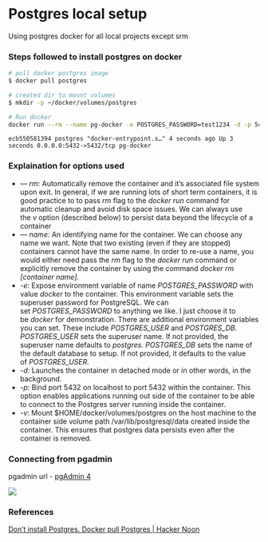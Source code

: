 # Postgres local setup

Using postgres docker for all local projects except srm

### Steps followed to install postgres on docker

```bash
# pull docker postgres image
$ docker pull postgres

# created dir to mount volumes
$ mkdir -p ~/docker/volumes/postgres

# Run docker
docker run --rm --name pg-docker -e POSTGRES_PASSWORD=test1234 -d -p 5432:5432 -v $HOME/docker/volumes/postgres:/var/lib/postgresql/data postgres
```

```
ecb550581394 postgres "docker-entrypoint.s…" 4 seconds ago Up 3 seconds 0.0.0.0:5432->5432/tcp pg-docker
```

### Explaination for options used

- *— rm*: Automatically remove the container and it’s associated file system upon exit. In general, if we are running lots of short term containers, it is good practice to to pass *rm* flag to the *docker run* command for automatic cleanup and avoid disk space issues. We can always use the *v* option (described below) to persist data beyond the lifecycle of a container
- *— name:* An identifying name for the container. We can choose any name we want. Note that two existing (even if they are stopped) containers cannot have the same name. In order to re-use a name, you would either need pass the *rm* flag to the *docker run* command or explicitly remove the container by using the command *docker rm [container name].*
- *-e:* Expose environment variable of name *POSTGRES_PASSWORD* with value *docker* to the container. This environment variable sets the superuser password for PostgreSQL. We can set *POSTGRES_PASSWORD* to anything we like. I just choose it to be *docker* for demonstration. There are additional environment variables you can set. These include *POSTGRES_USER* and *POSTGRES_DB. POSTGRES_USER* sets the superuser name. If not provided, the superuser name defaults to *postgres.* *POSTGRES_DB* sets the name of the default database to setup. If not provided, it defaults to the value of *POSTGRES_USER.*
- *-d:* Launches the container in detached mode or in other words, in the background.
- *-p*: Bind port 5432 on localhost to port 5432 within the container. This option enables applications running out side of the container to be able to connect to the Postgres server running inside the container.
- *-v*: Mount $HOME/docker/volumes/postgres on the host machine to the container side volume path /var/lib/postgresql/data created inside the container. This ensures that postgres data persists even after the container is removed.

### Connecting from pgadmin

pgadmin url - [pgAdmin 4](http://localhost:5050/browser/)

![](/home/manohar/projects/personal/github_pages/manoharramarao.github.io/assets/images/postgres_local_setup_1.png)

### References

[Don’t install Postgres. Docker pull Postgres | Hacker Noon](https://hackernoon.com/dont-install-postgres-docker-pull-postgres-bee20e200198)
